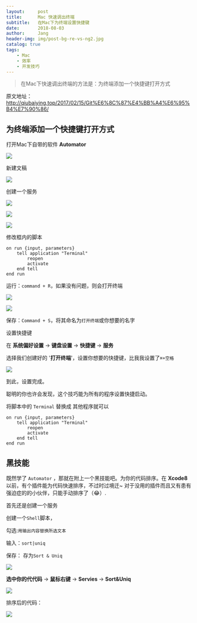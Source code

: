 ```yaml
---
layout:     post
title:      Mac 快速调出终端
subtitle:   在Mac下为终端设置快捷键
date:       2018-08-03
author:     Jang
header-img: img/post-bg-re-vs-ng2.jpg
catalog: true
tags:
    - Mac
    - 效率
    - 开发技巧
---
```


>在Mac下快速调出终端的方法是：为终端添加一个快捷键打开方式

原文地址：http://qiubaiying.top/2017/02/15/Git%E6%8C%87%E4%BB%A4%E6%95%B4%E7%90%86/

## 为终端添加一个快捷键打开方式

打开Mac下自带的软件 **Automator**

![](https://ww2.sinaimg.cn/large/006tKfTcgy1fckb184f74j319v0q01kx.jpg)

新建文稿

![](https://ww1.sinaimg.cn/large/006tKfTcgy1fckb6zzo28j30mo0fvgn7.jpg)

创建一个服务

![](https://ww1.sinaimg.cn/large/006tKfTcgy1fckb93qmy5j30g00fh0vq.jpg)

![](https://ww2.sinaimg.cn/large/006tKfTcgy1fckbfe8o0zj30t10lb0wv.jpg)

![](https://ww1.sinaimg.cn/large/006tKfTcgy1fckbff4e7pj30t10lbwis.jpg)

修改框内的脚本

```
on run {input, parameters}
	tell application "Terminal"
		reopen
		activate
	end tell
end run

```

运行：`command + R`，如果没有问题，则会打开终端

![](https://ww2.sinaimg.cn/large/006tKfTcgy1fckaqdd2m1j30t10lb42a.jpg)

![](https://ww3.sinaimg.cn/large/006tKfTcgy1fckaq4nn9hj30iy0daaan.jpg)

保存：`Command + S`，将其命名为`打开终端`或你想要的名字

设置快捷键

在 **系统偏好设置** -> **键盘设置** -> **快捷键** -> **服务**

选择我们创建好的 '**打开终端**'，设置你想要的快捷键，比我我设置了`⌘+空格`

![](https://ww4.sinaimg.cn/large/006tKfTcgy1fckbvaixhnj30kw0ihq67.jpg)

到此，设置完成。

聪明的你也许会发现，这个技巧能为所有的程序设置快捷启动。

将脚本中的 `Terminal` 替换成 其他程序就可以

```
on run {input, parameters}
    tell application "Terminal"
        reopen
        activate
    end tell
end run

```

## 黑技能

既然学了 `Automator` ，那就在附上一个黑技能吧。为你的代码排序。在 **Xcode8**以前，有个插件能为代码快速排序，不过时过境迁~ 对于没用的插件而且又有患有强迫症的的小伙伴，只能手动排序了（😂）.

首先还是创建一个服务

创建一个`Shell`脚本，

勾选:`用输出内容替换所选文本`

输入：`sort|uniq` 

保存： 存为`Sort & Uniq`

![](https://ww4.sinaimg.cn/large/006tKfTcgy1fckd40rgwmj30rt0ildiy.jpg)

**选中你的代代码** -> **鼠标右键** -> **Servies** -> **Sort&Uniq**

![](https://ww2.sinaimg.cn/large/006tKfTcgy1fckd6tx1dzj30h90b7mzm.jpg)

排序后的代码：

![](https://ww3.sinaimg.cn/large/006tKfTcgy1fckd6lak55j309j05y3yo.jpg)

